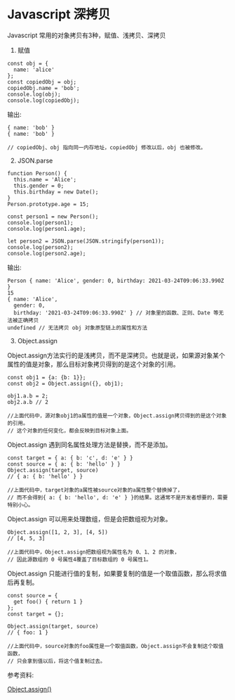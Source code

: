 # Javascript 深拷贝

Javascript 常用的对象拷贝有3种，赋值、浅拷贝、深拷贝


1. 赋值

```
const obj = {
  name: 'alice'
};
const copiedObj = obj;
copiedObj.name = 'bob';
console.log(obj);
console.log(copiedObj);
```

输出:

```
{ name: 'bob' }
{ name: 'bob' }

// copiedObj、obj 指向同一内存地址，copiedObj 修改以后，obj 也被修改。
```


2. JSON.parse

```
function Person() {
  this.name = 'Alice';
  this.gender = 0;
  this.birthday = new Date();
}
Person.prototype.age = 15;

const person1 = new Person();
console.log(person1);
console.log(person1.age);

let person2 = JSON.parse(JSON.stringify(person1));
console.log(person2);
console.log(person2.age);

```

输出:

```
Person { name: 'Alice', gender: 0, birthday: 2021-03-24T09:06:33.990Z }
15
{ name: 'Alice',
  gender: 0,
  birthday: '2021-03-24T09:06:33.990Z' } // 对象里的函数、正则、Date 等无法被正确拷贝
undefined // 无法拷贝 obj 对象原型链上的属性和方法
```


3. Object.assign

Object.assign方法实行的是浅拷贝，而不是深拷贝。也就是说，如果源对象某个属性的值是对象，那么目标对象拷贝得到的是这个对象的引用。

```
const obj1 = {a: {b: 1}};
const obj2 = Object.assign({}, obj1);

obj1.a.b = 2;
obj2.a.b // 2

//上面代码中，源对象obj1的a属性的值是一个对象，Object.assign拷贝得到的是这个对象的引用。
// 这个对象的任何变化，都会反映到目标对象上面。
```


Object.assign 遇到同名属性处理方法是替换，而不是添加。

```
const target = { a: { b: 'c', d: 'e' } }
const source = { a: { b: 'hello' } }
Object.assign(target, source)
// { a: { b: 'hello' } }

//上面代码中，target对象的a属性被source对象的a属性整个替换掉了，
// 而不会得到{ a: { b: 'hello', d: 'e' } }的结果。这通常不是开发者想要的，需要特别小心。
```

Object.assign 可以用来处理数组，但是会把数组视为对象。

```
Object.assign([1, 2, 3], [4, 5])
// [4, 5, 3]

//上面代码中，Object.assign把数组视为属性名为 0、1、2 的对象，
// 因此源数组的 0 号属性4覆盖了目标数组的 0 号属性1。
```

Object.assign 只能进行值的复制，如果要复制的值是一个取值函数，那么将求值后再复制。

```
const source = {
  get foo() { return 1 }
};
const target = {};

Object.assign(target, source)
// { foo: 1 }

//上面代码中，source对象的foo属性是一个取值函数，Object.assign不会复制这个取值函数，
// 只会拿到值以后，将这个值复制过去。
```

参考资料:

[Object.assign()](https://www.jianshu.com/p/d5f572dd3776)


